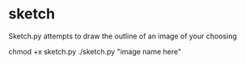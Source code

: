 # sketch

Sketch.py attempts to draw the outline of an image of your choosing

chmod +x sketch.py
./sketch.py "image name here"


